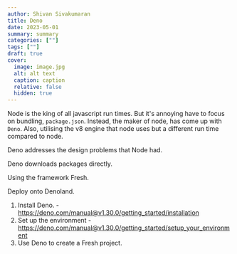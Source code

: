 ```yaml
---
author: Shivan Sivakumaran
title: Deno
date: 2023-05-01
summary: summary
categories: [""]
tags: [""]
draft: true
cover:
  image: image.jpg
  alt: alt text
  caption: caption
  relative: false
  hidden: true
---
```


Node is the king of all javascript run times. But it's annoying have to focus on bundling, `package.json`. Instead, the maker of node, has come up with `Deno`. Also, utilising the v8 engine that node uses but a different run time compared to node.

Deno addresses the design problems that Node had.

Deno downloads packages directly.

Using the framework Fresh.

Deploy onto Denoland.

1. Install Deno. - https://deno.com/manual@v1.30.0/getting_started/installation
2. Set up the environment - https://deno.com/manual@v1.30.0/getting_started/setup_your_environment
2. Use Deno to create a Fresh project.
